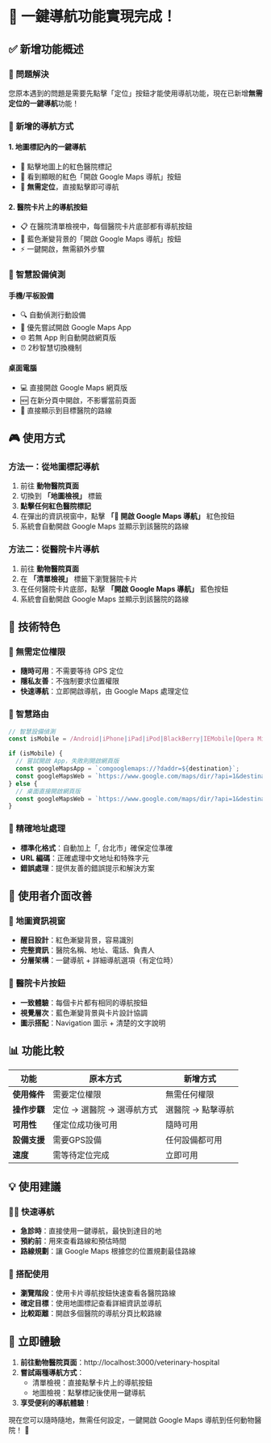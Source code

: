 # 🧭 一鍵導航功能實現完成！

## ✅ 新增功能概述

### 🎯 問題解決
您原本遇到的問題是需要先點擊「定位」按鈕才能使用導航功能，現在已新增**無需定位的一鍵導航**功能！

### 🚀 新增的導航方式

#### 1. **地圖標記內的一鍵導航**
- 🔴 點擊地圖上的紅色醫院標記
- 🧭 看到顯眼的紅色「開啟 Google Maps 導航」按鈕
- 📱 **無需定位**，直接點擊即可導航

#### 2. **醫院卡片上的導航按鈕**
- 📋 在醫院清單檢視中，每個醫院卡片底部都有導航按鈕
- 🎨 藍色漸變背景的「開啟 Google Maps 導航」按鈕
- ⚡ 一鍵開啟，無需額外步驟

### 📱 智慧設備偵測

#### 手機/平板設備
- 🔍 自動偵測行動設備
- 📲 優先嘗試開啟 Google Maps App
- 🌐 若無 App 則自動開啟網頁版
- ⏰ 2秒智慧切換機制

#### 桌面電腦
- 💻 直接開啟 Google Maps 網頁版
- 🆕 在新分頁中開啟，不影響當前頁面
- 🎯 直接顯示到目標醫院的路線

## 🎮 使用方式

### 方法一：從地圖標記導航
1. 前往 **動物醫院頁面**
2. 切換到 **「地圖檢視」** 標籤
3. **點擊任何紅色醫院標記**
4. 在彈出的資訊視窗中，點擊 **「🧭 開啟 Google Maps 導航」** 紅色按鈕
5. 系統會自動開啟 Google Maps 並顯示到該醫院的路線

### 方法二：從醫院卡片導航
1. 前往 **動物醫院頁面**
2. 在 **「清單檢視」** 標籤下瀏覽醫院卡片
3. 在任何醫院卡片底部，點擊 **「開啟 Google Maps 導航」** 藍色按鈕
4. 系統會自動開啟 Google Maps 並顯示到該醫院的路線

## 🔧 技術特色

### 🚫 無需定位權限
- **隨時可用**：不需要等待 GPS 定位
- **隱私友善**：不強制要求位置權限
- **快速導航**：立即開啟導航，由 Google Maps 處理定位

### 🎯 智慧路由
```typescript
// 智慧設備偵測
const isMobile = /Android|iPhone|iPad|iPod|BlackBerry|IEMobile|Opera Mini/i.test(navigator.userAgent);

if (isMobile) {
  // 嘗試開啟 App，失敗則開啟網頁版
  const googleMapsApp = `comgooglemaps://?daddr=${destination}`;
  const googleMapsWeb = `https://www.google.com/maps/dir/?api=1&destination=${destination}`;
} else {
  // 桌面直接開啟網頁版
  const googleMapsWeb = `https://www.google.com/maps/dir/?api=1&destination=${destination}`;
}
```

### 📍 精確地址處理
- **標準化格式**：自動加上「, 台北市」確保定位準確
- **URL 編碼**：正確處理中文地址和特殊字元
- **錯誤處理**：提供友善的錯誤提示和解決方案

## 🎨 使用者介面改善

### 🔴 地圖資訊視窗
- **醒目設計**：紅色漸變背景，容易識別
- **完整資訊**：醫院名稱、地址、電話、負責人
- **分層架構**：一鍵導航 + 詳細導航選項（有定位時）

### 🔵 醫院卡片按鈕
- **一致體驗**：每個卡片都有相同的導航按鈕
- **視覺層次**：藍色漸變背景與卡片設計協調
- **圖示搭配**：Navigation 圖示 + 清楚的文字說明

## 📊 功能比較

| 功能 | 原本方式 | 新增方式 |
|------|---------|---------|
| **使用條件** | 需要定位權限 | 無需任何權限 |
| **操作步驟** | 定位 → 選醫院 → 選導航方式 | 選醫院 → 點擊導航 |
| **可用性** | 僅定位成功後可用 | 隨時可用 |
| **設備支援** | 需要GPS設備 | 任何設備都可用 |
| **速度** | 需等待定位完成 | 立即可用 |

## 💡 使用建議

### 🏃‍♂️ 快速導航
- **急診時**：直接使用一鍵導航，最快到達目的地
- **預約前**：用來查看路線和預估時間
- **路線規劃**：讓 Google Maps 根據您的位置規劃最佳路線

### 🔄 搭配使用
- **瀏覽階段**：使用卡片導航按鈕快速查看各醫院路線
- **確定目標**：使用地圖標記查看詳細資訊並導航
- **比較距離**：開啟多個醫院的導航分頁比較路線

## 🎯 立即體驗

1. **前往動物醫院頁面**：http://localhost:3000/veterinary-hospital
2. **嘗試兩種導航方式**：
   - 清單檢視：直接點擊卡片上的導航按鈕
   - 地圖檢視：點擊標記後使用一鍵導航
3. **享受便利的導航體驗**！

現在您可以隨時隨地，無需任何設定，一鍵開啟 Google Maps 導航到任何動物醫院！ 🐾
